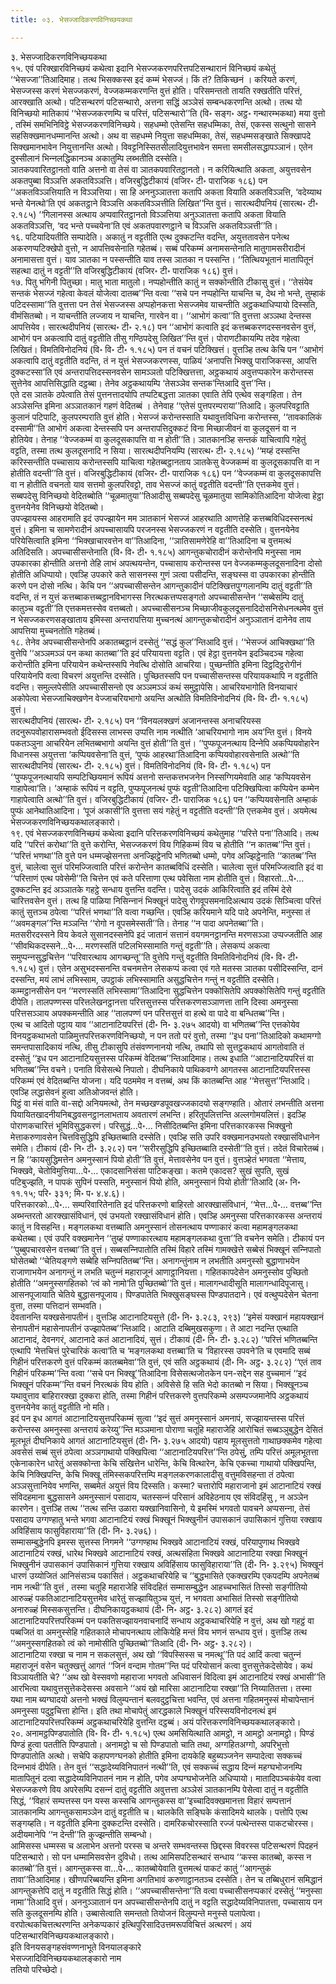 ```yaml
---
title: ०३. भेसज्‍जादिकरणविनिच्छयकथा

---
```

३. भेसज्‍जादिकरणविनिच्छयकथा  
१५. एवं परिक्खारविनिच्छयं कथेत्वा इदानि भेसज्‍जकरणपरित्तपटिसन्थारानं विनिच्छयं कथेतुं ‘‘भेसज्‍जा’’तिआदिमाह। तत्थ भिसक्‍कस्स इदं कम्मं भेसज्‍जं। किं तं? तिकिच्छनं । करियते करणं, भेसज्‍जस्स करणं भेसज्‍जकरणं, वेज्‍जकम्मकरणन्ति वुत्तं होति। परिसमन्ततो तायति रक्खतीति परित्तं, आरक्खाति अत्थो। पटिसन्थरणं पटिसन्थारो, अत्तना सद्धिं अञ्‍ञेसं सम्बन्धकरणन्ति अत्थो। तत्थ यो विनिच्छयो मातिकायं ‘‘भेसज्‍जकरणम्पि च परित्तं, पटिसन्थारो’’ति (वि॰ सङ्ग॰ अट्ठ॰ गन्थारम्भकथा) मया वुत्तो , तस्मिं समभिनिविट्ठे भेसज्‍जकरणविनिच्छये। सहधम्मो एतेसन्ति सहधम्मिका, तेसं, एकस्स सत्थुनो सासने सहसिक्खमानधम्मानन्ति अत्थो। अथ वा सहधम्मे नियुत्ता सहधम्मिका, तेसं, सहधम्मसङ्खाते सिक्खापदे सिक्खमानभावेन नियुत्तानन्ति अत्थो। विवट्टनिस्सितसीलादियुत्तभावेन समत्ता समसीलसद्धापञ्‍ञानं। एतेन दुस्सीलानं भिन्‍नलद्धिकानञ्‍च अकातुम्पि लब्भतीति दस्सेति।  
ञातकपवारितट्ठानतो वाति अत्तनो वा तेसं वा ञातकपवारितट्ठानतो। न करियित्थाति अकता, अयुत्तवसेन अकतपुब्बा विञ्‍ञत्ति अकतविञ्‍ञत्ति। वजिरबुद्धिटीकायं (वजिर॰ टी॰ पाराजिक १८६) पन ‘‘अकतविञ्‍ञत्तियाति न विञ्‍ञत्तिया। सा हि अननुञ्‍ञातत्ता कतापि अकता वियाति अकतविञ्‍ञत्ति, ‘वदेय्याथ भन्ते येनत्थो’ति एवं अकतट्ठाने विञ्‍ञत्ति अकतविञ्‍ञत्तीति लिखित’’न्ति वुत्तं। सारत्थदीपनियं (सारत्थ॰ टी॰ २.१८५) ‘‘गिलानस्स अत्थाय अप्पवारितट्ठानतो विञ्‍ञत्तिया अनुञ्‍ञातत्ता कतापि अकता वियाति अकतविञ्‍ञत्ति, ‘वद भन्ते पच्‍चयेना’ति एवं अकतपवारणट्ठाने च विञ्‍ञत्ति अकतविञ्‍ञत्ती’’ति।  
१६. पटियादियतीति सम्पादेति। अकातुं न वट्टतीति एत्थ दुक्‍कटन्ति वदन्ति, अयुत्ततावसेन पनेत्थ अकरणप्पटिक्खेपो वुत्तो, न आपत्तिवसेनाति गहेतब्बं। सब्बं परिकम्मं अनामसन्तेनाति मातुगामसरीरादीनं अनामासत्ता वुत्तं। याव ञातका न पस्सन्तीति याव तस्स ञातका न पस्सन्ति। ‘‘तित्थियभूतानं मातापितूनं सहत्था दातुं न वट्टती’’ति वजिरबुद्धिटीकायं (वजिर॰ टी॰ पाराजिक १८६) वुत्तं।  
१७. पितु भगिनी पितुच्छा। मातु भाता मातुलो। नप्पहोन्तीति कातुं न सक्‍कोन्तीति टीकासु वुत्तं। ‘‘तेसंयेव सन्तकं भेसज्‍जं गहेत्वा केवलं योजेत्वा दातब्ब’’न्ति वत्वा ‘‘सचे पन नप्पहोन्ति याचन्ति च, देथ नो भन्ते, तुम्हाकं पटिदस्सामा’’ति वुत्तत्ता पन तेसं भेसज्‍जस्स अप्पहोनकत्ता भेसज्‍जमेव याचन्तीति अट्ठकथाधिप्पायो दिस्सति, वीमंसितब्बो। न याचन्तीति लज्‍जाय न याचन्ति, गारवेन वा। ‘‘आभोगं कत्वा’’ति वुत्तत्ता अञ्‍ञथा देन्तस्स आपत्तियेव। सारत्थदीपनियं (सारत्थ॰ टी॰ २.१८) पन ‘‘आभोगं कत्वाति इदं कत्तब्बकरणदस्सनवसेन वुत्तं, आभोगं पन अकत्वापि दातुं वट्टतीति तीसु गण्ठिपदेसु लिखित’’न्ति वुत्तं। पोराणटीकायम्पि तदेव गहेत्वा लिखितं। विमतिविनोदनियं (वि॰ वि॰ टी॰ १.१८५) पन तं वचनं पटिक्खित्तं। वुत्तञ्हि तत्थ केचि पन ‘‘आभोगं अकत्वापि दातुं वट्टतीति वदन्ति, तं न युत्तं भेसज्‍जकरणस्स, पाळियं ‘अनापत्ति भिक्खु पाराजिकस्स, आपत्ति दुक्‍कटस्सा’ति एवं अन्तरापत्तिदस्सनवसेन सामञ्‍ञतो पटिक्खित्तत्ता, अट्ठकथायं अवुत्तप्पकारेन करोन्तस्स सुत्तेनेव आपत्तिसिद्धाति दट्ठब्बा। तेनेव अट्ठकथायम्पि ‘तेसञ्‍ञेव सन्तक’न्तिआदि वुत्त’’न्ति।  
एते दस ञातके ठपेत्वाति तेसं पुत्तनत्तादयोपि तप्पटिबद्धत्ता ञातका एवाति तेपि एत्थेव सङ्गहिता। तेन अञ्‍ञेसन्ति इमिना अञ्‍ञातकानं गहणं वेदितब्बं । तेनेवाह ‘‘एतेसं पुत्तपरम्पराया’’तिआदि। कुलपरिवट्टाति कुलानं पटिपाटि, कुलपरम्पराति वुत्तं होति। भेसज्‍जं करोन्तस्साति यथावुत्तविधिना करोन्तस्स, ‘‘तावकालिकं दस्सामी’’ति आभोगं अकत्वा देन्तस्सपि पन अन्तरापत्तिदुक्‍कटं विना मिच्छाजीवनं वा कुलदूसनं वा न होतियेव। तेनाह ‘‘वेज्‍जकम्मं वा कुलदूसकापत्ति वा न होती’’ति। ञातकानञ्हि सन्तकं याचित्वापि गहेतुं वट्टति, तस्मा तत्थ कुलदूसनादि न सिया। सारत्थदीपनियम्पि (सारत्थ॰ टी॰ २.१८५) ‘‘मय्हं दस्सन्ति करिस्सन्तीति पच्‍चासाय करोन्तस्सपि याचित्वा गहेतब्बट्ठानताय ञातकेसु वेज्‍जकम्मं वा कुलदूसकापत्ति वा न होतीति वदन्ती’’ति वुत्तं। वजिरबुद्धिटीकायं (वजिर॰ टी॰ पाराजिक १८६) पन ‘‘वेज्‍जकम्मं वा कुलदूसकापत्ति वा न होतीति वचनतो याव सत्तमो कुलपरिवट्टो, ताव भेसज्‍जं कातुं वट्टतीति वदन्ती’’ति एत्तकमेव वुत्तं। सब्बपदेसु विनिच्छयो वेदितब्बोति ‘‘चूळमातुया’’तिआदीसु सब्बपदेसु चूळमातुया सामिकोतिआदिना योजेत्वा हेट्ठा वुत्तनयेनेव विनिच्छयो वेदितब्बो।  
उपज्झायस्स आहरामाति इदं उपज्झायेन मम ञातकानं भेसज्‍जं आहरथाति आणत्तेहि कत्तब्बविधिदस्सनत्थं वुत्तं। इमिना च सामणेरादीनं अपच्‍चासायपि परजनस्स भेसज्‍जकरणं न वट्टतीति दस्सेति। वुत्तनयेनेव परियेसित्वाति इमिना ‘‘भिक्खाचारवत्तेन वा’’तिआदिना, ‘‘ञातिसामणेरेहि वा’’तिआदिना च वुत्तमत्थं अतिदिसति। अपच्‍चासीसन्तेनाति (वि॰ वि॰ टी॰ १.१८५) आगन्तुकचोरादीनं करोन्तेनपि मनुस्सा नाम उपकारका होन्तीति अत्तनो तेहि लाभं अपत्थयन्तेन, पच्‍चासाय करोन्तस्स पन वेज्‍जकम्मकुलदूसनादिना दोसो होतीति अधिप्पायो। एवञ्हि उपकारे कते सासनस्स गुणं ञत्वा पसीदन्ति, सङ्घस्स वा उपकारका होन्तीति करणे पन दोसो नत्थि। केचि पन ‘‘अपच्‍चासीसन्तेन आगन्तुकादीनं पटिक्खित्तपुग्गलानम्पि दातुं वट्टती’’ति वदन्ति, तं न युत्तं कत्तब्बाकत्तब्बट्ठानविभागस्स निरत्थकत्तप्पसङ्गतो अपच्‍चासीसन्तेन ‘‘सब्बेसम्पि दातुं कातुञ्‍च वट्टती’’ति एत्तकमत्तस्सेव वत्तब्बतो। अपच्‍चासीसनञ्‍च मिच्छाजीवकुलदूसनादिदोसनिसेधनत्थमेव वुत्तं न भेसज्‍जकरणसङ्खाताय इमिस्सा अन्तरापत्तिया मुच्‍चनत्थं आगन्तुकचोरादीनं अनुञ्‍ञातानं दानेनेव ताय आपत्तिया मुच्‍चनतोति गहेतब्बं।  
१८. तेनेव अपच्‍चासीसन्तेनपि अकातब्बट्ठानं दस्सेतुं ‘‘सद्धं कुल’’न्तिआदि वुत्तं। ‘‘भेसज्‍जं आचिक्खथा’’ति वुत्तेपि ‘‘अञ्‍ञमञ्‍ञं पन कथा कातब्बा’’ति इदं परियायत्ता वट्टति। एवं हेट्ठा वुत्तनयेन इदञ्‍चिदञ्‍च गहेत्वा करोन्तीति इमिना परियायेन कथेन्तस्सपि नेवत्थि दोसोति आचरिया। पुच्छन्तीति इमिना दिट्ठदिट्ठरोगीनं परियायेनपि वत्वा विचरणं अयुत्तन्ति दस्सेति। पुच्छितस्सपि पन पच्‍चासीसन्तस्स परियायकथापि न वट्टतीति वदन्ति। समुल्‍लपेसीति अपच्‍चासीसन्तो एव अञ्‍ञमञ्‍ञं कथं समुट्ठापेसि। आचरियभागोति विनयाचारं अकोपेत्वा भेसज्‍जाचिक्खणेन वेज्‍जाचरियभागो अयन्ति अत्थोति विमतिविनोदनियं (वि॰ वि॰ टी॰ १.१८५) वुत्तं।  
सारत्थदीपनियं (सारत्थ॰ टी॰ २.१८५) पन ‘‘विनयलक्खणं अजानन्तस्स अनाचरियस्स तदनुरूपवोहारासम्भवतो ईदिसस्स लाभस्स उप्पत्ति नाम नत्थीति ‘आचरियभागो नाम अय’न्ति वुत्तं। विनये पकतञ्‍ञुना आचरियेन लभितब्बभागो अयन्ति वुत्तं होती’’ति वुत्तं। ‘‘पुप्फपूजनत्थाय दिन्‍नेपि अकप्पियवोहारेन विधानस्स अयुत्तत्ता ‘कप्पियवसेना’ति वुत्तं, ‘पुप्फं आहरथा’तिआदिना कप्पियवोहारवसेनाति अत्थो’’ति सारत्थदीपनियं (सारत्थ॰ टी॰ २.१८५) वुत्तं। विमतिविनोदनियं (वि॰ वि॰ टी॰ १.१८५) पन ‘‘पुप्फपूजनत्थायपि सम्पटिच्छियमानं रूपियं अत्तनो सन्तकत्तभजनेन निस्सग्गियमेवाति आह ‘कप्पियवसेन गाहापेत्वा’ति। ‘अम्हाकं रूपियं न वट्टति, पुप्फपूजनत्थं पुप्फं वट्टती’तिआदिना पटिक्खिपित्वा कप्पियेन कम्मेन गाहापेत्वाति अत्थो’’ति वुत्तं। वजिरबुद्धिटीकायं (वजिर॰ टी॰ पाराजिक १८६) पन ‘‘कप्पियवसेनाति अम्हाकं पुप्फं आनेथातिआदिना। ‘पूजं अकासी’ति वुत्तत्ता सयं गहेतुं न वट्टतीति वदन्ती’’ति एत्तकमेव वुत्तं। अयमेत्थ भेसज्‍जकरणविनिच्छयकथालङ्कारो।  
१९. एवं भेसज्‍जकरणविनिच्छयं कथेत्वा इदानि परित्तकरणविनिच्छयं कथेतुमाह ‘‘परित्ते पना’’तिआदि। तत्थ यदि ‘‘परित्तं करोथा’’ति वुत्ते करोन्ति, भेसज्‍जकरणं विय गिहिकम्मं विय च होतीति ‘‘न कातब्ब’’न्ति वुत्तं। ‘‘परित्तं भणथा’’ति वुत्ते पन धम्मज्झेसनत्ता अनज्झिट्ठेनपि भणितब्बो धम्मो, पगेव अज्झिट्ठेनाति ‘‘कातब्ब’’न्ति वुत्तं, चालेत्वा सुत्तं परिमज्‍जित्वाति परित्तं करोन्तेन कातब्बविधिं दस्सेति। चालेत्वा सुत्तं परिमज्‍जित्वाति इदं वा ‘‘परित्ताणं एत्थ पवेसेमी’’ति चित्तेन एवं कते परित्ताणा एत्थ पवेसिता नाम होतीति वुत्तं। विहारतो…पे॰… दुक्‍कटन्ति इदं अञ्‍ञातके गहट्ठे सन्धाय वुत्तन्ति वदन्ति। पादेसु उदकं आकिरित्वाति इदं तस्मिं देसे चारित्तवसेन वुत्तं। तत्थ हि पाळिया निसिन्‍नानं भिक्खूनं पादेसु रोगवूपसमनादिअत्थाय उदकं सिञ्‍चित्वा परित्तं कातुं सुत्तञ्‍च ठपेत्वा ‘‘परित्तं भणथा’’ति वत्वा गच्छन्ति। एवञ्हि करियमाने यदि पादे अपनेन्ति, मनुस्सा तं ‘‘अवमङ्गल’’न्ति मञ्‍ञन्ति ‘‘रोगो न वूपसमेस्सती’’ति। तेनाह ‘‘न पादा अपनेतब्बा’’ति।  
मतसरीरदस्सने विय केवले सुसानदस्सनेपि इदं जातानं सत्तानं वयगमनट्ठानन्ति मरणसञ्‍ञा उप्पज्‍जतीति आह ‘‘सीवथिकदस्सने…पे॰… मरणस्सतिं पटिलभिस्सामाति गन्तुं वट्टती’’ति। लेसकप्पं अकत्वा समुप्पन्‍नसुद्धचित्तेन ‘‘परिवारत्थाय आगच्छन्तू’’ति वुत्तेपि गन्तुं वट्टतीति विमतिविनोदनियं (वि॰ वि॰ टी॰ १.१८५) वुत्तं। एतेन असुभदस्सनन्ति वचनमत्तेन लेसकप्पं कत्वा एवं गते मतस्स ञातका पसीदिस्सन्ति, दानं दस्सन्ति, मयं लाभं लभिस्साम, उपट्ठाकं लभिस्सामाति असुद्धचित्तेन गन्तुं न वट्टतीति दस्सेति। कम्मट्ठानसीसेन पन ‘‘मरणस्सतिं लभिस्सामा’’तिआदिना सुद्धचित्तेन पक्‍कोसितेपि अपक्‍कोसितेपि गन्तुं वट्टतीति दीपेति। तालपण्णस्स परित्तलेखनट्ठानत्ता परित्तसुत्तस्स परित्तकरणसञ्‍ञाणत्ता तानि दिस्वा अमनुस्सा परित्तसञ्‍ञाय अपक्‍कमन्तीति आह ‘‘तालपण्णं पन परित्तसुत्तं वा हत्थे वा पादे वा बन्धितब्ब’’न्ति।  
एत्थ च आदितो पट्ठाय याव ‘‘आटानाटियपरित्तं (दी॰ नि॰ ३.२७५ आदयो) वा भणितब्ब’’न्ति एत्तकोयेव विनयट्ठकथाभतो पाळिमुत्तपरित्तकरणविनिच्छयो, न पन ततो परं वुत्तो, तस्मा ‘‘इध पना’’तिआदिको कथामग्गो समन्तपासादिकायं नत्थि, तीसु टीकासुपि तंसंवण्णनानयो नत्थि, तथापि सो सुत्तट्ठकथायं आगतोवाति तं दस्सेतुं ‘‘इध पन आटानाटियसुत्तस्स परिकम्मं वेदितब्ब’’न्तिआदिमाह। तत्थ इधाति ‘‘आटानाटियपरित्तं वा भणितब्ब’’न्ति वचने। पनाति विसेसत्थे निपातो। दीघनिकाये पाथिकवग्गे आगतस्स आटानाटियपरित्तस्स परिकम्मं एवं वेदितब्बन्ति योजना। यदि पठममेव न वत्तब्बं, अथ किं कातब्बन्ति आह ‘‘मेत्तसुत्त’’न्तिआदि। एवञ्हि लद्धासेवनं हुत्वा अतिओजवन्तं होति।  
पिट्ठं वा मंसं वाति वा-सद्दो अनियमत्थो, तेन मच्छखण्डपूवखज्‍जकादयो सङ्गण्हाति। ओतारं लभन्तीति अत्तना पियायितखादनीयनिबद्धवसनट्ठानलाभताय अवतारणं लभन्ति। हरितूपलित्तन्ति अल्‍लगोमयलित्तं। इदञ्हि पोराणकचारित्तं भूमिविसुद्धकरणं। परिसुद्धं…पे॰… निसीदितब्बन्ति इमिना परित्तकारकस्स भिक्खुनो मेत्ताकरुणावसेन चित्तविसुद्धिपि इच्छितब्बाति दस्सेति। एवञ्हि सति उपरि वक्खमानउभयतो रक्खासंविधानेन समेति। टीकायं (दी॰ नि॰ टी॰ ३.२८२) पन ‘‘सरीरसुद्धिपि इच्छितब्बाति दस्सेती’’ति वुत्तं। तदेतं विचारेतब्बं। न हि ‘‘कायसुद्धिमत्तेन अमनुस्सानं पियो होती’’ति वुत्तं, मेत्तावसेनेव पन वुत्तं। वुत्तञ्हेतं भगवता ‘‘मेत्ताय, भिक्खवे, चेतोविमुत्तिया…पे॰… एकादसानिसंसा पाटिकङ्खा। कतमे एकादस? सुखं सुपति, सुखं पटिबुज्झति, न पापकं सुपिनं पस्सति, मनुस्सानं पियो होति, अमनुस्सानं पियो होती’’तिआदि (अ॰ नि॰ ११.१५; परि॰ ३३१; मि॰ प॰ ४.४.६)।  
परित्तकारको…पे॰… सम्परिवारितेनाति इदं परित्तकरणो बाहिरतो आरक्खासंविधानं, ‘‘मेत्त…पे॰… वत्तब्ब’’न्ति अब्भन्तरतो आरक्खासंविधानं, एवं उभयतो रक्खासंविधानं होति। एवञ्हि अमनुस्सा परित्तकारकस्स अन्तरायं कातुं न विसहन्ति। मङ्गलकथा वत्तब्बाति अमनुस्सानं तोसनत्थाय पण्णाकारं कत्वा महामङ्गलकथा कथेतब्बा। एवं उपरि वक्खमानेन ‘‘तुय्हं पण्णाकारत्थाय महामङ्गलकथा वुत्ता’’ति वचनेन समेति। टीकायं पन ‘‘पुब्बुपचारवसेन वत्तब्बा’’ति वुत्तं। सब्बसन्‍निपातोति तस्मिं विहारे तस्मिं गामक्खेत्ते सब्बेसं भिक्खूनं सन्‍निपातो घोसेतब्बो ‘‘चेतियङ्गणे सब्बेहि सन्‍निपतितब्ब’’न्ति। अनागन्तुंनाम न लभतीति अमनुस्सो बुद्धाणाभयेन राजाणाभयेन अनागन्तुं न लभति चतुन्‍नं महाराजूनं आणाट्ठानियत्ता। गहितकापदेसेन अमनुस्सोव पुच्छितो होतीति ‘‘अमनुस्सगहितको ‘त्वं को नामो’ति पुच्छितब्बो’’ति वुत्तं। मालागन्धादीसूति मालागन्धादिपूजासु। आसनपूजायाति चेतिये बुद्धासनपूजाय। पिण्डपातेति भिक्खुसङ्घस्स पिण्डपातदाने। एवं वत्थुप्पदेसेन चेतना वुत्ता, तस्मा पत्तिदानं सम्भवति।  
देवतानन्ति यक्खसेनापतीनं। वुत्तञ्हि आटानाटियसुत्ते (दी॰ नि॰ ३.२८३, २९३) ‘‘इमेसं यक्खानं महायक्खानं सेनापतीनं महासेनापतीनं उज्झापेतब्ब’’न्तिआदि। आटाति दब्बिमुखसकुणा। ते आटा नदन्ति एत्थाति आटानादं, देवनगरं, आटानादे कतं आटानादियं, सुत्तं। टीकायं (दी॰ नि॰ टी॰ ३.२८२) ‘‘परित्तं भणितब्बन्ति एत्थापि ‘मेत्तचित्तं पुरेचारिकं कत्वा’ति च ‘मङ्गलकथा वत्तब्बा’ति च ‘विहारस्स उपवने’ति च एवमादि सब्बं गिहीनं परित्तकरणे वुत्तं परिकम्मं कातब्बमेवा’’ति वुत्तं, एवं सति अट्ठकथायं (दी॰ नि॰ अट्ठ॰ ३.२८२) ‘‘एतं ताव गिहीनं परिकम्म’’न्ति वत्वा ‘‘सचे पन भिक्खू’’तिआदिना विसेसत्थजोतकेन पन-सद्देन सह वुच्‍चमानं ‘‘इदं भिक्खूनं परिकम्म’’न्ति वचनं निरत्थकं विय होति। अविसेसे हि सति भेदो कातब्बो न सिया। भिक्खूनञ्‍च यथावुत्ताव बाहिरारक्खा दुक्‍करा होति, तस्मा गिहीनं परित्तकरणे वुत्तपरिकम्मे असम्पज्‍जमानेपि अट्ठकथायं वुत्तनयेनेव कातुं वट्टतीति नो मति।  
इदं पन इध आगतं आटानाटियसुत्तपरिकम्मं सुत्वा ‘‘इदं सुत्तं अमनुस्सानं अमनापं, सज्झायन्तस्स परित्तं करोन्तस्स अमनुस्सा अन्तरायं करेय्यु’’न्ति मञ्‍ञमाना पोराणा चतूहि महाराजेहि आरोचितं सब्बञ्‍ञुबुद्धेन देसितं मूलभूतं दीघनिकाये आगतं आटानाटियसुत्तं (दी॰ नि॰ ३.२७५ आदयो) पहाय मूलसुत्ततो गाथाछक्‍कमेव गहेत्वा अवसेसं सब्बं सुत्तं ठपेत्वा अञ्‍ञगाथायो पक्खिपित्वा ‘‘आटानाटियपरित्त’’न्ति ठपेसुं, तम्पि परित्तं अमूलभूतत्ता एकेनाकारेन धारेतुं असक्‍कोन्ता केचि संखित्तेन धारेन्ति, केचि वित्थारेन, केचि एकच्‍चा गाथायो पक्खिपन्ति, केचि निक्खिपन्ति, केचि भिक्खू तंमिस्सकपरित्तम्पि मङ्गलकरणकालादीसु वत्तुमविसहन्ता तं ठपेत्वा अञ्‍ञसुत्तानियेव भणन्ति, सब्बमेतं अयुत्तं विय दिस्सति। कस्मा? चत्तारोपि महाराजानो इमं आटानाटियं रक्खं संविदहमाना बुद्धसासने अमनुस्सानं पसादाय, चतस्सन्‍नं परिसानं अविहेठनाय एव संविदहिंसु , न अञ्‍ञेन कारणेन। वुत्तञ्हि तत्थ ‘‘तत्थ सन्ति उळारा यक्खानिवासिनो, ये इमस्मिं भगवतो पावचने अप्पसन्‍ना, तेसं पसादाय उग्गण्हातु भन्ते भगवा आटानाटियं रक्खं भिक्खूनं भिक्खुनीनं उपासकानं उपासिकानं गुत्तिया रक्खाय अविहिंसाय फासुविहाराया’’ति (दी॰ नि॰ ३.२७६)।  
सम्मासम्बुद्धेनपि इमस्स सुत्तस्स निगमने ‘‘उग्गण्हाथ भिक्खवे आटानाटियं रक्खं, परियापुणाथ भिक्खवे आटानाटियं रक्खं, धारेथ भिक्खवे आटानाटियं रक्खं, अत्थसंहिता भिक्खवे आटानाटिया रक्खा भिक्खूनं भिक्खुनीनं उपासकानं उपासिकानं गुत्तिया रक्खाय अविहिंसाय फासुविहाराया’’ति (दी॰ नि॰ ३.२९५) भिक्खूनं धारणं उय्योजितं आनिसंसञ्‍च पकासितं। अट्ठकथाचरियेहि च ‘‘बुद्धभासिते एकक्खरम्पि एकपदम्पि अपनेतब्बं नाम नत्थी’’ति वुत्तं , तस्मा चतूहि महाराजेहि संविदहितं सम्मासम्बुद्धेन आहच्‍चभासितं तिस्सो सङ्गीतियो आरुळ्हं पकतिआटानाटियसुत्तमेव धारेतुं सज्झायितुञ्‍च युत्तं, न भगवता अभासितं तिस्सो सङ्गीतियो अनारुळ्हं मिस्सकसुत्तन्ति। दीघनिकायट्ठकथायं (दी॰ नि॰ अट्ठ॰ ३.२८२) आगतं इदं आटानाटियपरित्तपरिकम्मं पन पकतिसज्झायनवाचनादिं सन्धाय अट्ठकथाचरियेहि न वुत्तं, अथ खो गहट्ठं वा पब्बजितं वा अमनुस्सेहि गहितकाले मोचापनत्थाय लोकियेहि मन्तं विय भणनं सन्धाय वुत्तं। वुत्तञ्हि तत्थ ‘‘अमनुस्सगहितको त्वं को नामोसीति पुच्छितब्बो’’तिआदि (दी॰ नि॰ अट्ठ॰ ३.२८२)।  
आटानाटिया रक्खा च नाम न सकलसुत्तं, अथ खो ‘‘विपस्सिस्स च नमत्थू’’ति पदं आदिं कत्वा चतुन्‍नं महाराजूनं वसेन चतुक्खत्तुं आगतं ‘‘जिनं वन्दाम गोतम’’न्ति पदं परियोसानं कत्वा वुत्तसुत्तेकदेसोयेव। कथं विञ्‍ञायतीति चे? ‘‘अथ खो वेस्सवणो महाराजा भगवतो अधिवासनं विदित्वा इमं आटानाटियं रक्खं अभासी’’ति आरभित्वा यथावुत्तसुत्तेकदेसस्स अवसाने ‘‘अयं खो मारिसा आटानाटिया रक्खा’’ति निय्यातितत्ता। तस्मा यथा नाम ब्यग्घादयो अत्तनो भक्खं विलुम्पन्तानं बलवदुट्ठचित्ता भवन्ति, एवं अत्तना गहितमनुस्सं मोचापेन्तानं अमनुस्सा पदुट्ठचित्ता होन्ति। इति तथा मोचापेतुं आरद्धकाले भिक्खूनं परिस्सयविनोदनत्थं इमं आटानाटियपरित्तपरिकम्मं अट्ठकथाचरियेहि वुत्तन्ति दट्ठब्बं। अयं परित्तकरणविनिच्छयकथालङ्कारो।  
२०. अनामट्ठपिण्डपातोति (वि॰ वि॰ टी॰ १.१८५) एत्थ अमसियित्थाति आमट्ठो, न आमट्ठो अनामट्ठो। पिण्डं पिण्डं हुत्वा पततीति पिण्डपातो। अनामट्ठो च सो पिण्डपातो चाति तथा, अग्गहितअग्गो, अपरिभुत्तो पिण्डपातोति अत्थो। सचेपि कहापणग्घनको होतीति इमिना दायकेहि बहुब्यञ्‍जनेन सम्पादेत्वा सक्‍कच्‍चं दिन्‍नभावं दीपेति। तेन वुत्तं ‘‘सद्धादेय्यविनिपातनं नत्थी’’ति, एवं सक्‍कच्‍चं सद्धाय दिन्‍नं महग्घभोजनम्पि मातापितूनं दत्वा सद्धादेय्यविनिपातनं नाम न होति, पगेव अप्पग्घभोजनेति अधिप्पायो। मातादिपञ्‍चकंयेव वत्वा भेसज्‍जकरणे विय अपरेसम्पि दसन्‍नं दातुं वट्टतीति अवुत्तत्ता अञ्‍ञेसं ञातकानम्पि पेसेत्वा दातुं न वट्टतीति सिद्धं, ‘‘विहारं सम्पत्तस्स पन यस्स कस्सचि आगन्तुकस्स वा’’इच्‍चादिवक्खमानत्ता विहारं सम्पत्तानं ञातकानम्पि आगन्तुकसामञ्‍ञेन दातुं वट्टतीति च। थालकेति सङ्घिके कंसादिमये थालके। पत्तोपि एत्थ सङ्गय्हति। न वट्टतीति इमिना दुक्‍कटन्ति दस्सेति। दामरिकचोरस्साति रज्‍जं पत्थेन्तस्स पाकटचोरस्स। अदीयमानेपि ‘‘न देन्ती’’ति कुज्झन्तीति सम्बन्धो।  
आमिसस्स धम्मस्स च अलाभेन अत्तनो परस्स च अन्तरे सम्भवन्तस्स छिद्दस्स विवरस्स पटिसन्थरणं पिदहनं पटिसन्थारो। सो पन धम्मामिसवसेन दुविधो। तत्थ आमिसपटिसन्थारं सन्धाय ‘‘कस्स कातब्बो, कस्स न कातब्बो’’ति वुत्तं। आगन्तुकस्स वा…पे॰… कातब्बोयेवाति वुत्तमत्थं पाकटं कातुं ‘‘आगन्तुकं तावा’’तिआदिमाह। खीणपरिब्बयन्ति इमिना अगतिभावं करुणाट्ठानतञ्‍च दस्सेति। तेन च तब्बिधुरानं समिद्धानं आगन्तुकत्तेपि दातुं न वट्टतीति सिद्धं होति। ‘‘अपच्‍चासीसन्तेना’’ति वत्वा पच्‍चासीसनप्पकारं दस्सेतुं ‘‘मनुस्सा नामा’’तिआदि वुत्तं। अननुञ्‍ञातानं पन अपच्‍चासीसन्तेनपि दातुं न वट्टति सद्धादेय्यविनिपातत्ता, पच्‍चासाय पन सति कुलदूसनम्पि होति। उब्बासेत्वाति समन्ततो तियोजनं विलुम्पन्ते मनुस्से पलापेत्वा। वरपोत्थकचित्तत्थरणन्ति अनेकप्पकारं इत्थिपुरिसादिउत्तमरूपविचित्तं अत्थरणं। अयं पटिसन्थारविनिच्छयकथालङ्कारो।  
इति विनयसङ्गहसंवण्णनाभूते विनयालङ्कारे  
भेसज्‍जादिविनिच्छयकथालङ्कारो नाम  
ततियो परिच्छेदो।  